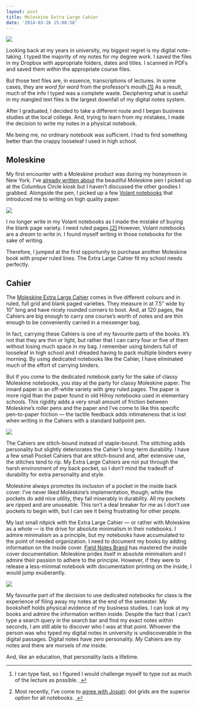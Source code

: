 ```yaml
---
layout: post
title: Moleskine Extra Large Cahier
date: '2014-03-26 15:08:58'
---
```


<img src="http://localhost:8888/wp.thenewsprint.co/wp-content/uploads/2014/03/fan.jpg" /><p data-preserve-html-node="true">Looking back at my years in university, my biggest regret is my digital note-taking. I typed the majority of my notes for my degree work. I saved the files in my Dropbox with appropriate folders, dates and titles. I scanned in PDFs and saved them within the appropriate course files. </p>

<p data-preserve-html-node="true">But those text files are, in essence, transcriptions of lectures. In some cases, they are <em data-preserve-html-node="true">word for word</em> from the professor&#8217;s mouth.<a data-preserve-html-node="true" href="#fn:1" id="fnref:1" title="see footnote" class="footnote">[1]</a> As a result, much of the info I typed was a complete waste. Deciphering what is useful in my mangled text files is the largest downfall of my digital notes system.</p>

<p data-preserve-html-node="true">After I graduated, I decided to take a different route and I began business studies at the local college. And, trying to learn from my mistakes, I made the decision to write my notes in a physical notebook.</p>

<p data-preserve-html-node="true">Me being me, no ordinary notebook was sufficient. I had to find something better than the crappy looseleaf I used in high school.</p>

<h2 data-preserve-html-node="true">Moleskine</h2>

<p data-preserve-html-node="true">My first encounter with a Moleskine product was during my honeymoon in New York. I&#8217;ve <a data-preserve-html-node="true" href="http://www.thenewsprint.co//on-my-desk-moleskine-light-metal-roller-pen">already written about</a> the beautiful Moleskine pen I picked up at the Columbus Circle kiosk but I haven&#8217;t discussed the other goodies I grabbed. Alongside the pen, I picked up a few <a data-preserve-html-node="true" href="http://shop.moleskine.com/en-us/notebooks-journals/volant/">Volant notebooks</a> that introduced me to writing on high quality paper.</p><img src="http://localhost:8888/wp.thenewsprint.co/wp-content/uploads/2014/03/buttermoleskine.jpg" /><p data-preserve-html-node="true">I no longer write in my Volant notebooks as I made the mistake of buying the blank page variety. I need ruled pages.<a data-preserve-html-node="true" href="#fn:2" id="fnref:2" title="see footnote" class="footnote">[2]</a> However, Volant notebooks are a <em data-preserve-html-node="true">dream</em> to write in. I found myself writing in those notebooks for the sake of writing. </p>

<p data-preserve-html-node="true">Therefore, I jumped at the first opportunity to purchase another Moleskine book with proper ruled lines. The Extra Large Cahier fit my school needs perfectly.</p>

<h2 data-preserve-html-node="true">Cahier</h2>

<p data-preserve-html-node="true">The <a data-preserve-html-node="true" href="https://shop.moleskine.com/en-us/notebooks-journals/cahier/cahier-journal-set-of-3-pocket-ruled-soft-black-6891">Moleskine Extra Large Cahier</a> comes in five different colours and in ruled, full grid and blank paged varieties. They measure in at 7.5&#8220; wide by 10&#8221; long and have nicely rounded corners to boot. And, at 120 pages, the Cahiers are big enough to carry one course&#8217;s worth of notes and are thin enough to be conveniently carried in a messenger bag.</p>

<p data-preserve-html-node="true">In fact, carrying these Cahiers is one of my favourite parts of the books. It&#8217;s not that they are thin or light, but rather that I can carry four or five of them without losing much space in my bag. I remember using binders full of looseleaf in high school and I dreaded having to pack multiple binders every morning. By using dedicated notebooks like the Cahier, I have eliminated much of the effort of carrying binders.</p>

<p data-preserve-html-node="true">But if you come to the dedicated notebook party for the sake of classy Moleskine notebooks, you stay at the party for classy Moleskine paper. The innard paper is an off-white variety with grey ruled pages. The paper is more rigid than the paper found in old Hilroy notebooks used in elementary schools. This rigidity adds a very small amount of friction between Moleskine&#8217;s roller pens and the paper and I&#8217;ve come to like this specific pen-to-paper friction — the tactile feedback adds intimateness that is lost when writing in the Cahiers with a standard ballpoint pen.</p><img src="http://localhost:8888/wp.thenewsprint.co/wp-content/uploads/2014/03/thread.jpg" /><p data-preserve-html-node="true">The Cahiers are stitch-bound instead of staple-bound. The stitching adds personality but slightly deteriorates the Cahier&#8217;s long-term durability. I have a few small Pocket Cahiers that are stitch-bound and, after extensive use, the stitches tend to rip. My Extra Large Cahiers are not put through the harsh environment of my back pocket, so I don&#8217;t mind the tradeoff of durability for extra personality and style.</p>

<p data-preserve-html-node="true">Moleskine always promotes its inclusion of a pocket in the inside back cover. I&#8217;ve never liked Moleskine&#8217;s implementation, though; while the pockets do add nice utility, they fail miserably in durability. All my pockets are ripped and are unuseable. This isn&#8217;t a deal breaker for me as I don&#8217;t use pockets to begin with, but I can see it being frustrating for other people.</p>

<p data-preserve-html-node="true">My last small nitpick with the Extra Large Cahier — or rather with Moleskine as a whole — is the drive for absolute minimalism in their notebooks. I admire minimalism as a principle, but my notebooks have accumulated to the point of needed organization. I need to document my books by adding information on the inside cover. <a data-preserve-html-node="true" href="http://fieldnotesbrand.com">Field Notes Brand</a> has mastered the inside cover documentation. Moleskine prides itself in absolute minimalism and I admire their passion to adhere to the principle. However, if they were to release a less-minimal notebook with documentation printing on the inside, I would jump exuberantly.</p><img src="http://localhost:8888/wp.thenewsprint.co/wp-content/uploads/2014/03/grainy.jpg" /><p data-preserve-html-node="true">My favourite part of the decision to use dedicated notebooks for class is the experience of filing away my notes at the end of the semester. My bookshelf holds physical evidence of my business studies. I can look at my books and admire the information written inside. Despite the fact that I can&#8217;t type a search query in the search bar and find my exact notes within seconds, I am still able to discover who I was at that point. Whoever the person was who typed my digital notes in university is undiscoverable in the digital passages. Digital notes have zero personality. <em data-preserve-html-node="true">My</em> Cahiers are <em data-preserve-html-node="true">my</em> notes and there are morsels of <em data-preserve-html-node="true">me</em> inside. </p>

<p data-preserve-html-node="true">And, like an education, that personality lasts a lifetime.</p>

<div data-preserve-html-node="true" class="footnotes">
<hr data-preserve-html-node="true" />
<ol data-preserve-html-node="true">

<li data-preserve-html-node="true" id="fn:1">
<p data-preserve-html-node="true">I can type fast, so I figured I would challenge myself to type out as much of the lecture as possible.  <a data-preserve-html-node="true" href="#fnref:1" title="return to article" class="reversefootnote">&#160;&#8617;</a></p>
</li>

<li data-preserve-html-node="true" id="fn:2">
<p data-preserve-html-node="true">Most recently, I&#8217;ve come to <a data-preserve-html-node="true" href="http://www.thenewsprint.co//-on-my-desk-bhance-dot-grid-cahier">agree with Josiah</a>: dot grids are the superior option for all notebooks. <a data-preserve-html-node="true" href="#fnref:2" title="return to article" class="reversefootnote">&#160;&#8617;</a></p>
</li>

</ol>
</div>